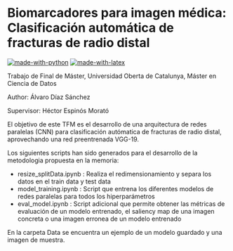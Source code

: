# Biomarcadores para imagen médica: Clasificación automática de fracturas de radio distal

[![made-with-python](https://img.shields.io/badge/Coded%20with-Python-21496b.svg?style=for-the-badge&logo=Python)](https://www.python.org/)
[![made-with-latex](https://img.shields.io/badge/Documented%20with-LaTeX-4c9843.svg?style=for-the-badge&logo=Latex)](https://www.latex-project.org/)

Trabajo de Final de Máster, Universidad Oberta de Catalunya, Máster en Ciencia de Datos


Author: Álvaro Díaz Sánchez 

Supervisor: Héctor Espinós Morató

El objetivo de este TFM es el desarrollo de una arquitectura de redes paralelas (CNN) para clasificación autómatica de fracturas de radio distal, aprovechando una red preentrenada VGG-19.

Los siguientes scripts han sido generados para el desarrollo de la metodologia propuesta en la memoria:

* resize_splitData.ipynb : Realiza el redimensionamiento y separa los datos en el train data y test data
* model_training.ipynb : Script que entrena los diferentes modelos de redes paralelas para todos los hiperparámetros
* eval_model.ipynb : Script adicional que permite obtener las métricas de evaluación de un modelo entrenado, el saliency map de una imagen concreta o una imagen erronea de un modelo entrenado


En la carpeta Data se encuentra un ejemplo de un modelo guardado y una imagen de muestra.

 

